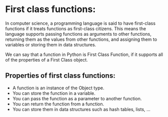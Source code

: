 # First class functions:
In computer science, a programming language is said to have first-class functions if it treats functions as first-class citizens. 
This means the language supports passing functions as arguments to other functions, returning them as the values from other functions, 
and assigning them to variables or storing them in data structures.  

We can say that a function in Python is First Class Function, if it supports all of the properties of a First Class object.

## Properties of first class functions:
- A function is an instance of the Object type.
- You can store the function in a variable.
- You can pass the function as a parameter to another function.
- You can return the function from a function.
- You can store them in data structures such as hash tables, lists, …
